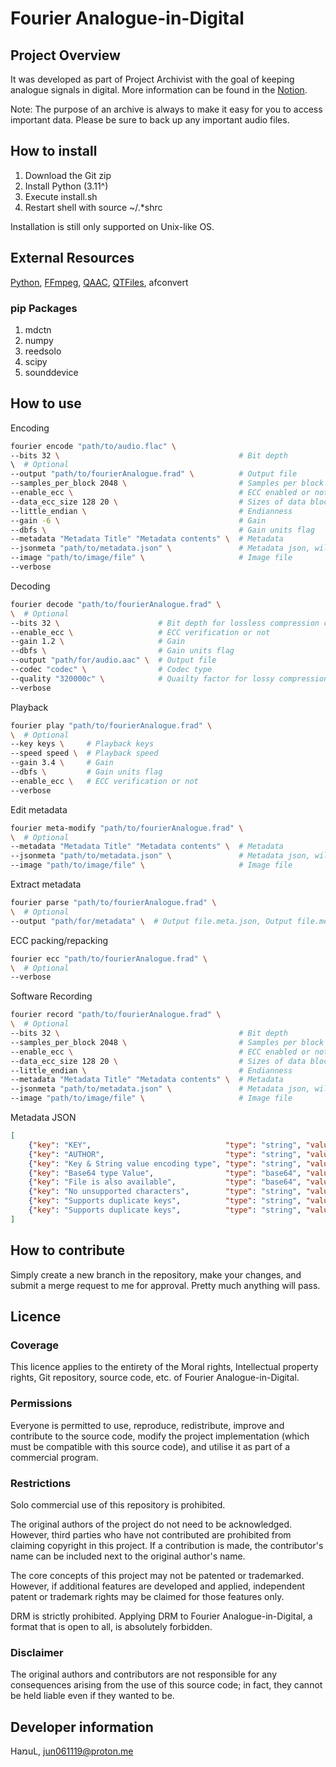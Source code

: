 # Fourier Analogue-in-Digital

## Project Overview

It was developed as part of Project Archivist with the goal of keeping analogue signals in digital. More information can be found in the [Notion](https://mikhael-openworkspace.notion.site/Project-Archivist-e512fa7a21474ef6bdbd615a424293cf).

Note: The purpose of an archive is always to make it easy for you to access important data. Please be sure to back up any important audio files.

## How to install

1. Download the Git zip
2. Install Python (3.11^)
3. Execute install.sh
4. Restart shell with source ~/.*shrc

Installation is still only supported on Unix-like OS.

## External Resources

[Python](https://github.com/python/cpython), [FFmpeg](https://github.com/FFmpeg/FFmpeg), [QAAC](https://github.com/nu774/qaac), [QTFiles](https://github.com/AnimMouse/QTFiles), afconvert

### pip Packages

1. mdctn
2. numpy
3. reedsolo
4. scipy
5. sounddevice

## How to use

Encoding

```bash
fourier encode "path/to/audio.flac" \
--bits 32 \                                        # Bit depth
\  # Optional
--output "path/to/fourierAnalogue.frad" \          # Output file
--samples_per_block 2048 \                         # Samples per block
--enable_ecc \                                     # ECC enabled or not
--data_ecc_size 128 20 \                           # Sizes of data block and ECC block when ECC enabled
--little_endian \                                  # Endianness
--gain -6 \                                        # Gain
--dbfs \                                           # Gain units flag
--metadata "Metadata Title" "Metadata contents" \  # Metadata
--jsonmeta "path/to/metadata.json" \               # Metadata json, will override --metadata.
--image "path/to/image/file" \                     # Image file
--verbose
```

Decoding

```bash
fourier decode "path/to/fourierAnalogue.frad" \
\  # Optional
--bits 32 \                      # Bit depth for lossless compression codecs (supports 8, 16, 32)
--enable_ecc \                   # ECC verification or not
--gain 1.2 \                     # Gain
--dbfs \                         # Gain units flag
--output "path/for/audio.aac" \  # Output file
--codec "codec" \                # Codec type
--quality "320000c" \            # Quailty factor for lossy compression codecs (example is constant 320 kbps)
--verbose
```

Playback

```bash
fourier play "path/to/fourierAnalogue.frad" \
\  # Optional
--key keys \     # Playback keys
--speed speed \  # Playback speed
--gain 3.4 \     # Gain
--dbfs \         # Gain units flag
--enable_ecc \   # ECC verification or not
--verbose
```

Edit metadata

```bash
fourier meta-modify "path/to/fourierAnalogue.frad" \
\  # Optional
--metadata "Metadata Title" "Metadata contents" \  # Metadata
--jsonmeta "path/to/metadata.json" \               # Metadata json, will override --metadata.
--image "path/to/image/file" \                     # Image file
```

Extract metadata

```bash
fourier parse "path/to/fourierAnalogue.frad" \
\  # Optional
--output "path/for/metadata" \  # Output file.meta.json, Output file.meta.image
```

ECC packing/repacking

```bash
fourier ecc "path/to/fourierAnalogue.frad" \
\  # Optional
--verbose
```

Software Recording

```bash
fourier record "path/to/fourierAnalogue.frad" \
\  # Optional
--bits 32 \                                        # Bit depth
--samples_per_block 2048 \                         # Samples per block
--enable_ecc \                                     # ECC enabled or not
--data_ecc_size 128 20 \                           # Sizes of data block and ECC block when ECC enabled
--little_endian \                                  # Endianness
--metadata "Metadata Title" "Metadata contents" \  # Metadata
--jsonmeta "path/to/metadata.json" \               # Metadata json, will override --metadata.
--image "path/to/image/file" \                     # Image file
```

Metadata JSON

```json
[
    {"key": "KEY",                              "type": "string", "value": "VALUE"},
    {"key": "AUTHOR",                           "type": "string", "value": "H4n_uL"},
    {"key": "Key & String value encoding type", "type": "string", "value": "UTF-8"},
    {"key": "Base64 type Value",                "type": "base64", "value": "QmFzZTY0IEV4YW1wbGU="},
    {"key": "File is also available",           "type": "base64", "value": "U3VwcG9ydHMgdXAgdG8gMjU2IFRpQg=="},
    {"key": "No unsupported characters",        "type": "string", "value": "All utf-8/base64 metadata is allowed!"},
    {"key": "Supports duplicate keys",          "type": "string", "value": "See what happens!"},
    {"key": "Supports duplicate keys",          "type": "string", "value": "Voilà!"}
]
```

## How to contribute

Simply create a new branch in the repository, make your changes, and submit a merge request to me for approval. Pretty much anything will pass.

## Licence

### Coverage

This licence applies to the entirety of the Moral rights, Intellectual property rights, Git repository, source code, etc. of Fourier Analogue-in-Digital.

### Permissions

Everyone is permitted to use, reproduce, redistribute, improve and contribute to the source code, modify the project implementation (which must be compatible with this source code), and utilise it as part of a commercial program.

### Restrictions

Solo commercial use of this repository is prohibited.

The original authors of the project do not need to be acknowledged. However, third parties who have not contributed are prohibited from claiming copyright in this project. If a contribution is made, the contributor's name can be included next to the original author's name.

The core concepts of this project may not be patented or trademarked. However, if additional features are developed and applied, independent patent or trademark rights may be claimed for those features only.

DRM is strictly prohibited. Applying DRM to Fourier Analogue-in-Digital, a format that is open to all, is absolutely forbidden.

### Disclaimer

The original authors and contributors are not responsible for any consequences arising from the use of this source code; in fact, they cannot be held liable even if they wanted to be.

## Developer information

HaמuL, <jun061119@proton.me>
